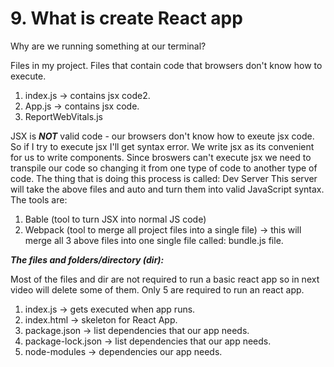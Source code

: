 # 9. What is create React app

Why are we running something at our terminal?

Files in my project. Files that contain code that browsers don't know how to execute.

1. index.js -> contains jsx code2.
2. App.js -> contains jsx code.
3. ReportWebVitals.js

JSX is **_NOT_** valid code - our browsers don't know how to exeute jsx code. So if I try to execute jsx I'll get syntax error.
We write jsx as its convenient for us to write components.
Since broswers can't execute jsx we need to transpile our code so changing it from one type of code to another type of code. The thing that is doing this process is called: Dev Server
This server will take the above files and auto and turn them into valid JavaScript syntax. The tools are:

1. Bable (tool to turn JSX into normal JS code)
2. Webpack (tool to merge all project files into a single file) -> this will merge all 3 above files into one single file called: bundle.js file.

**_The files and folders/directory (dir):_**

Most of the files and dir are not required to run a basic react app so in next video will delete some of them. Only 5 are required to run an react app.

1. index.js -> gets executed when app runs.
2. index.html -> skeleton for React App.
3. package.json -> list dependencies that our app needs.
4. package-lock.json -> list dependencies that our app needs.
5. node-modules -> dependencies our app needs.
